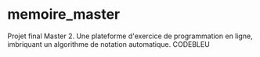 # memoire_master
Projet final Master 2. Une plateforme d'exercice de programmation en ligne, imbriquant un algorithme de notation automatique. CODEBLEU
